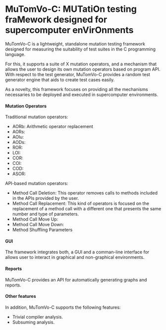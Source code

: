 # MuTomVo-C: MUTatiOn testing fraMework designed for supercomputer enVirOnments

MuTomVo-C is a lightweight, standalone mutation testing framework designed for measuring the suitability of test suites in the C programming language.

For this, it supports a suite of X mutation operators, and a mechanism that allows the user to design its own mutation operators based on program API. With respect to the test generator, MuTomVo-C provides a random test generator engine that aids to create test cases easily.

As a novelty, this framework focuses on providing all the mechanisms necessaries to be deployed and executed in supercomputer environments.

#### Mutation Operators

Traditional mutation operators:
* AORb: Arithmetic operator replacement
* AORs:
* AOIu:
* AODs:
* ROR:
* LOI:
* COR:
* COI:
* COD:
* ASOR:

API-based mutation operators:
* Method Call Deletion: This operator removes calls to methods included in the APIs provided by the user.
* Method Call Replacement: This kind of operators is focused on the replacement of a method call with
a different one that presents the same number and type of parameters.
* Method Call Move Up: 
* Method Call Move Down:
* Method Shuffling Parameters

#### GUI
The framework integrates both, a GUI and a comman-line interface for allows user to interact in graphical and non-graphical environments.

#### Reports
MuTomVo-C provides an API for automatically generating graphs and reports.


#### Other features
In addition, MuTomVo-C supports the following features:
* Trivial compiler analysis.
* Subsuming analysis.


